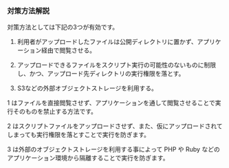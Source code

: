 ### 対策方法解説

対策方法としては下記の3つが有効です。

1. 利用者がアップロードしたファイルは公開ディレクトリに置かず、アプリケーション経由で閲覧させる。

2. アップロードできるファイルをスクリプト実行の可能性のないものに制限し、かつ、アップロード先ディレクトリの実行権限を落とす。

3. S3などの外部オブジェクトストレージを利用する。


1 はファイルを直接閲覧させず、アプリケーションを通して閲覧させることで実行そのものを禁止する方法です。  

2 はスクリプトファイルをアップロードさせず、また、仮にアップロードされてしまっても実行権限を落とすことで実行を防ぎます。

3 は外部のオブジェクトストレージを利用する事によって PHP や Ruby などのアプリケーション環境から隔離することで実行を防ぎます。
